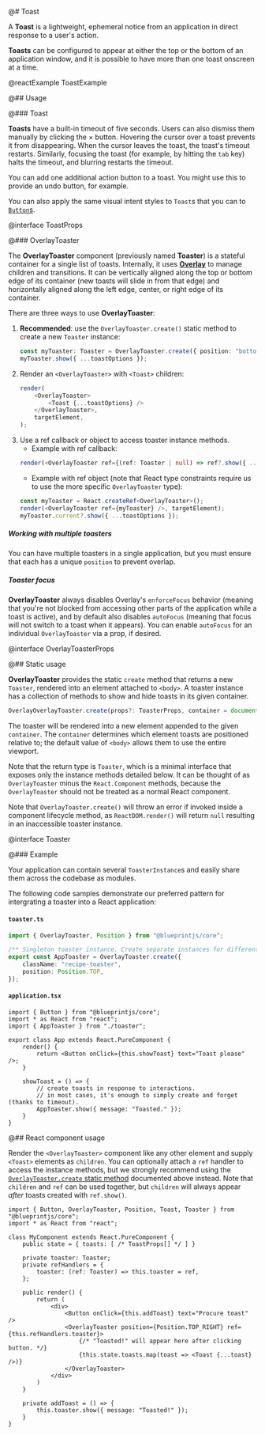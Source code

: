 @# Toast

A __Toast__ is a lightweight, ephemeral notice from an application in direct response to a user's action.

__Toasts__ can be configured to appear at either the top or the bottom of an application window, and it is possible to
have more than one toast onscreen at a time.

@reactExample ToastExample

@## Usage

@### Toast

__Toasts__ have a built-in timeout of five seconds. Users can also dismiss them manually by clicking the &times; button.
Hovering the cursor over a toast prevents it from disappearing. When the cursor leaves the toast, the toast's timeout restarts.
Similarly, focusing the toast (for example, by hitting the `tab` key) halts the timeout, and blurring restarts the timeout.

You can add one additional action button to a toast. You might use this to provide an undo button, for example.

You can also apply the same visual intent styles to `Toast`s that you can to [`Button`s](#core/components/button.css).

@interface ToastProps

@### OverlayToaster

The __OverlayToaster__ component (previously named __Toaster__) is a stateful container for a single list of toasts.
Internally, it uses [__Overlay__](#core/components/overlay) to manage children and transitions. It can be vertically
aligned along the top or bottom edge of its container (new toasts will slide in from that edge) and
horizontally aligned along the left edge, center, or right edge of its container.

There are three ways to use __OverlayToaster__:

1. __Recommended__: use the `OverlayToaster.create()` static method to create a new `Toaster` instance:
    ```ts
    const myToaster: Toaster = OverlayToaster.create({ position: "bottom" });
    myToaster.show({ ...toastOptions });
    ```
2. Render an `<OverlayToaster>` with `<Toast>` children:
    ```ts
    render(
        <OverlayToaster>
            <Toast {...toastOptions} />
        </OverlayToaster>,
        targetElement,
    );
    ```
3. Use a ref callback or object to access toaster instance methods.
    - Example with ref callback:
    ```ts
    render(<OverlayToaster ref={(ref: Toaster | null) => ref?.show({ ...toastOptions })} />, targetElement);
    ```
    - Example with ref object (note that React type constraints require us to use the more specific `OverlayToaster` type):
    ```ts
    const myToaster = React.createRef<OverlayToaster>();
    render(<OverlayToaster ref={myToaster} />, targetElement);
    myToaster.current?.show({ ...toastOptions });
    ```

<div class="@ns-callout @ns-intent-primary @ns-icon-info-sign @ns-callout-has-body-content">
    <h5 class="@ns-heading">Working with multiple toasters</h5>

You can have multiple toasters in a single application, but you must ensure that each has a unique `position` to
prevent overlap.

</div>

<div class="@ns-callout @ns-intent-primary @ns-icon-info-sign @ns-callout-has-body-content">
    <h5 class="@ns-heading">Toaster focus</h5>

__OverlayToaster__ always disables Overlay's `enforceFocus` behavior (meaning that you're not blocked
from accessing other parts of the application while a toast is active), and by default also
disables `autoFocus` (meaning that focus will not switch to a toast when it appears). You can
enable `autoFocus` for an individual `OverlayToaster` via a prop, if desired.

</div>


@interface OverlayToasterProps

@## Static usage

__OverlayToaster__ provides the static `create` method that returns a new `Toaster`, rendered into an
element attached to `<body>`. A toaster instance has a collection of methods to show and hide toasts in its given container.

```ts
OverlayOverlayToaster.create(props?: ToasterProps, container = document.body): Toaster
```

The toaster will be rendered into a new element appended to the given `container`.
The `container` determines which element toasts are positioned relative to; the default value of `<body>` allows them to use the entire viewport.

Note that the return type is `Toaster`, which is a minimal interface that exposes only the instance
methods detailed below. It can be thought of as `OverlayToaster` minus the `React.Component` methods,
because the `OverlayToaster` should not be treated as a normal React component.

Note that `OverlayToaster.create()` will throw an error if invoked inside a component lifecycle method, as
`ReactDOM.render()` will return `null` resulting in an inaccessible toaster instance.

@interface Toaster

@### Example

Your application can contain several `ToasterInstance`s and easily share them across the codebase as modules.

The following code samples demonstrate our preferred pattern for intergrating a toaster into a React application:

#### `toaster.ts`

```ts
import { OverlayToaster, Position } from "@blueprintjs/core";

/** Singleton toaster instance. Create separate instances for different options. */
export const AppToaster = OverlayToaster.create({
    className: "recipe-toaster",
    position: Position.TOP,
});
```

#### `application.tsx`

```tsx
import { Button } from "@blueprintjs/core";
import * as React from "react";
import { AppToaster } from "./toaster";

export class App extends React.PureComponent {
    render() {
        return <Button onClick={this.showToast} text="Toast please" />;
    }

    showToast = () => {
        // create toasts in response to interactions.
        // in most cases, it's enough to simply create and forget (thanks to timeout).
        AppToaster.show({ message: "Toasted." });
    }
}
```

@## React component usage

Render the `<OverlayToaster>` component like any other element and supply `<Toast>` elements as `children`. You can
optionally attach a `ref` handler to access the instance methods, but we strongly recommend using the
[`OverlayToaster.create` static method](#core/components/toast.static-usage) documented above instead. Note that
`children` and `ref` can be used together, but `children` will always appear _after_ toasts created with
`ref.show()`.

```tsx
import { Button, OverlayToaster, Position, Toast, Toaster } from "@blueprintjs/core";
import * as React from "react";

class MyComponent extends React.PureComponent {
    public state = { toasts: [ /* ToastProps[] */ ] }

    private toaster: Toaster;
    private refHandlers = {
        toaster: (ref: Toaster) => this.toaster = ref,
    };

    public render() {
        return (
            <div>
                <Button onClick={this.addToast} text="Procure toast" />
                <OverlayToaster position={Position.TOP_RIGHT} ref={this.refHandlers.toaster}>
                    {/* "Toasted!" will appear here after clicking button. */}
                    {this.state.toasts.map(toast => <Toast {...toast} />)}
                </OverlayToaster>
            </div>
        )
    }

    private addToast = () => {
        this.toaster.show({ message: "Toasted!" });
    }
}
```
